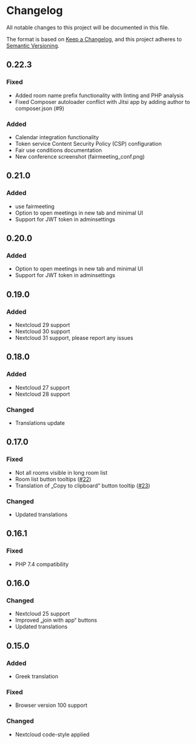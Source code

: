 # Changelog

All notable changes to this project will be documented in this file.

The format is based on [Keep a Changelog](https://keepachangelog.com/en/1.0.0/),
and this project adheres to [Semantic Versioning](https://semver.org/spec/v2.0.0.html).

## 0.22.3

### Fixed

- Added room name prefix functionality with linting and PHP analysis
- Fixed Composer autoloader conflict with Jitsi app by adding author to composer.json (#9)

### Added

- Calendar integration functionality
- Token service Content Security Policy (CSP) configuration
- Fair use conditions documentation
- New conference screenshot (fairmeeting_conf.png)

## 0.21.0

### Added

- use fairmeeting
- Option to open meetings in new tab and minimal UI
- Support for JWT token in adminsettings

## 0.20.0

### Added

- Option to open meetings in new tab and minimal UI
- Support for JWT token in adminsettings

## 0.19.0

### Added

- Nextcloud 29 support
- Nextcloud 30 support
- Nextcloud 31 support, please report any issues

## 0.18.0

### Added

- Nextcloud 27 support
- Nextcloud 28 support

### Changed

- Translations update

## 0.17.0

### Fixed

- Not all rooms visible in long room list
- Room list button tooltips ([#22](https://github.com/nextcloud/jitsi/issues/22))
- Translation of „Copy to clipboard“ button tooltip ([#23](https://github.com/nextcloud/jitsi/pull/23))

### Changed

- Updated translations

## 0.16.1

### Fixed

- PHP 7.4 compatibility

## 0.16.0

### Changed

- Nextcloud 25 support
- Improved „join with app“ buttons
- Updated translations

## 0.15.0

### Added

- Greek translation

### Fixed

- Browser version 100 support

### Changed

- Nextcloud code-style applied
